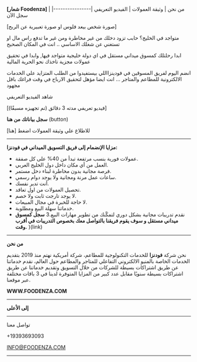 **[شعار Foodenza]** | من نحن | وثيقة العمولات | الفيديو التعريفي |----------------| سجل الآن 

[صورة شخص بيعد فلوس او صورة تعبيرية عن الربح]

متواجد في الخليج؟ حابب تزود دخلك من غير مخاطرة ومن غير ما تدفع راس مال او تستغني عن شغلك الاساسي .. انت في المكان الصحيح

ابدا رحلتلك كمسوق ميداني مستقل في اي دولة خليجية متواجد فيها, وابدا في تحقيق عمولات مجزية تاخذك نحو الحرية المالية

انضم اليوم لفريق المسوقين في فودينزااللي بيستفيدوا من الطلب المتزايد علي الخدمات الالكترونية للمطاعم والمتاجر ... انت ايضا مؤهل لتحقيق الارباح في وقت فراغك باقل مجهود


شاهد الفيديو التعريفي

[فيديو تعريفي مدته 3 دقائق (تم تجهيزه مسبقًا)]

**سجل بياناتك من هنا** (button)

للاطلاع علي وثيقة العمولات اضغط [هنا]

---

**مزايا الإنضمام إلى فريق التسويق الميداني في فودنزا:**

- عمولات فورية بنسب مرتفعة تبدأ من 40% على كل صفقة.
- العمل من أي مكان داخل دول الخليج العربي.
- فرصة مجانية بدون مخاطرة لبناء دخل مستمر.
- ساعات عمل مرنة ومجانية ولا يوجد دوام رسمي.
- أنت تدير نفسك.
- تحصيل العمولات من اول تعاقد.
- لا يوجد تارجت ثابت ولا خصم.
- لا حاجة للخبرة في مجال المبيعات.
- خدماتنا سهلة البيع ومطلوبة.
- نقدم تدريبات مجانية بشكل دوري لتمكّنك من تطوير مهارات البيع.3
**سجل كمسوق ميداني مستقل و سوف يقوم فريقنا بالتواصل معك بخصوص التدريبات في أقرب وقت.** )(link)

---

**من نحن**

نحن شركة **فودنزا** للخدمات التكنولوجية للمطاعم، شركة أمريكية نهتم منذ 2019 بتقديم الخدمات الخاصة بالمنيو الالكتروني التفاعلي للمتاجر والمطاعم حول العالم، نقدم خدماتنا عن طريق اشتراكات بسيطة للشركات من خلال التسويق وتقديم خدماتنا عن طريق اشتراكات بسيطة سنويًا مقابل عدد كبير من المزايا المتوفرة لدينا في 3 باقات مختلفة عبر موقعنا.

**WWW.FOODENZA.COM**

---

**إلى الأعلى**

---

تواصل معنا

+19393693093

INFO@FOODENZA.COM

---